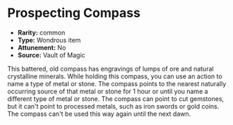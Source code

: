 
# Prospecting Compass

* **Rarity:** common
* **Type:** Wondrous item
* **Attunement:** No
* **Source:** Vault of Magic


This battered, old compass has engravings of lumps of ore and natural crystalline minerals. While holding this compass, you can use an action to name a type of metal or stone. The compass points to the nearest naturally occurring source of that metal or stone for 1 hour or until you name a different type of metal or stone. The compass can point to cut gemstones, but it can't point to processed metals, such as iron swords or gold coins. The compass can't be used this way again until the next dawn.
